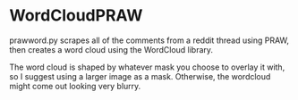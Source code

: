 # WordCloudPRAW
prawword.py scrapes all of the comments from a reddit thread using PRAW, then creates a word cloud using the WordCloud library. 

The word cloud is shaped by whatever mask you choose to overlay it with, so I suggest using a larger image as a mask. Otherwise, the wordcloud might come out looking very blurry. 
